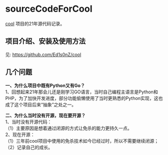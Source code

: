 # sourceCodeForCool
[cool](https://github.com/Ed1s0nZ/cool) 项目的21年源代码记录。

## 项目介绍、安装及使用方法
见: https://github.com/Ed1s0nZ/cool

## 几个问题
**一、为什么项目中既有Python又有Go？**   
   1、回想起来21年那会儿还是刚学习GO语言，当时自己编程主语言是Python和PHP，为了加快开发进度，部分功能偷懒使用了当时更熟悉的Python实现，这也成了这个项目后来“抽象”之处之一。   
   
**二、为什么当时没有开源，现在要开源？**   
   1、当时没有开源代码：   
   （1）主要原因是想着通过闭源的方式让免杀的能力更持久一点。   
   2、现在开源：   
   （1）三年前cool项目中使用的免杀技术如今已经过时，所以不需要继续闭源；   
   （2）记录自己的成长。   
   

   
